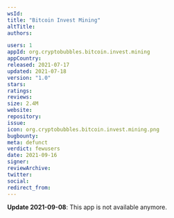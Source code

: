 ```yaml
---
wsId: 
title: "Bitcoin Invest Mining"
altTitle: 
authors:

users: 1
appId: org.cryptobubbles.bitcoin.invest.mining
appCountry: 
released: 2021-07-17
updated: 2021-07-18
version: "1.0"
stars: 
ratings: 
reviews: 
size: 2.4M
website: 
repository: 
issue: 
icon: org.cryptobubbles.bitcoin.invest.mining.png
bugbounty: 
meta: defunct
verdict: fewusers
date: 2021-09-16
signer: 
reviewArchive:
twitter: 
social:
redirect_from:
---
```


**Update 2021-09-08**: This app is not available anymore.
